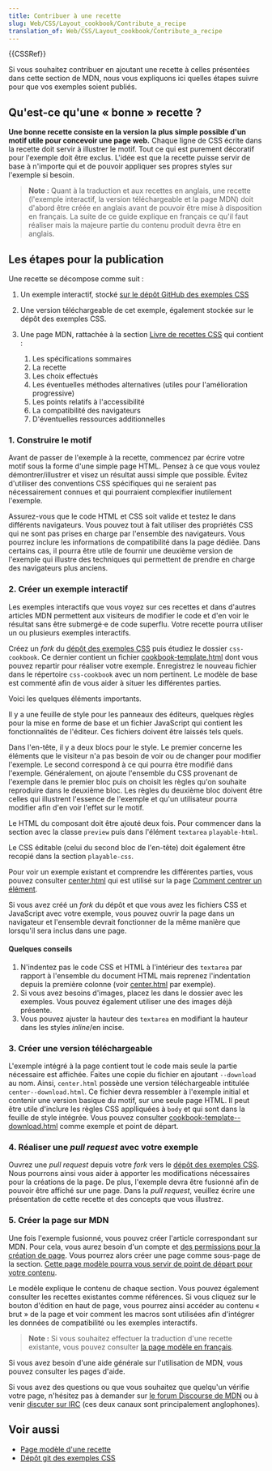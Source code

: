 ```yaml
---
title: Contribuer à une recette
slug: Web/CSS/Layout_cookbook/Contribute_a_recipe
translation_of: Web/CSS/Layout_cookbook/Contribute_a_recipe
---
```


{{CSSRef}}

Si vous souhaitez contribuer en ajoutant une recette à celles présentées dans cette section de MDN, nous vous expliquons ici quelles étapes suivre pour que vos exemples soient publiés.

## Qu'est-ce qu'une « bonne » recette ?

**Une bonne recette consiste en la version la plus simple possible d'un motif utile pour concevoir une page web.** Chaque ligne de CSS écrite dans la recette doit servir à illustrer le motif. Tout ce qui est purement décoratif pour l'exemple doit être exclus. L'idée est que la recette puisse servir de base à n'importe qui et de pouvoir appliquer ses propres styles sur l'exemple si besoin.

> **Note :** Quant à la traduction et aux recettes en anglais, une recette (l'exemple interactif, la version téléchargeable et la page MDN) doit d'abord être créée en anglais avant de pouvoir être mise à disposition en français. La suite de ce guide explique en français ce qu'il faut réaliser mais la majeure partie du contenu produit devra être en anglais.

## Les étapes pour la publication

Une recette se décompose comme suit :

1. Un exemple interactif, stocké [sur le dépôt GitHub des exemples CSS](https://github.com/mdn/css-examples)
2. Une version téléchargeable de cet exemple, également stockée sur le dépôt des exemples CSS.
3. Une page MDN, rattachée à la section [Livre de recettes CSS](/fr/docs/Web/CSS/Layout_cookbook) qui contient :

   1. Les spécifications sommaires
   2. La recette
   3. Les choix effectués
   4. Les éventuelles méthodes alternatives (utiles pour l'amélioration progressive)
   5. Les points relatifs à l'accessibilité
   6. La compatibilité des navigateurs
   7. D'éventuelles ressources additionnelles

### 1. Construire le motif

Avant de passer de l'exemple à la recette, commencez par écrire votre motif sous la forme d'une simple page HTML. Pensez à ce que vous voulez démontrer/illustrer et visez un résultat aussi simple que possible. Évitez d'utiliser des conventions CSS spécifiques qui ne seraient pas nécessairement connues et qui pourraient complexifier inutilement l'exemple.

Assurez-vous que le code HTML et CSS soit valide et testez le dans différents navigateurs. Vous pouvez tout à fait utiliser des propriétés CSS qui ne sont pas prises en charge par l'ensemble des navigateurs. Vous pourrez inclure les informations de compatibilité dans la page dédiée. Dans certains cas, il pourra être utile de fournir une deuxième version de l'exemple qui illustre des techniques qui permettent de prendre en charge des navigateurs plus anciens.

### 2. Créer un exemple interactif

Les exemples interactifs que vous voyez sur ces recettes et dans d'autres articles MDN permettent aux visiteurs de modifier le code et d'en voir le résultat sans être submergé⋅e de code superflu. Votre recette pourra utiliser un ou plusieurs exemples interactifs.

Créez un _fork_ du [dépôt des exemples CSS](https://github.com/mdn/css-examples) puis étudiez le dossier `css-cookbook`. Ce dernier contient un fichier [cookbook-template.html](https://github.com/mdn/css-examples/blob/master/css-cookbook/cookbook-template.html) dont vous pouvez repartir pour réaliser votre exemple. Enregistrez le nouveau fichier dans le répertoire `css-cookbook` avec un nom pertinent. Le modèle de base est commenté afin de vous aider à situer les différentes parties.

Voici les quelques éléments importants.

Il y a une feuille de style pour les panneaux des éditeurs, quelques règles pour la mise en forme de base et un fichier JavaScript qui contient les fonctionnalités de l'éditeur. Ces fichiers doivent être laissés tels quels.

Dans l'en-tête, il y a deux blocs pour le style. Le premier concerne les éléments que le visiteur n'a pas besoin de voir ou de changer pour modifier l'exemple. Le second correspond à ce qui pourra être modifié dans l'exemple. Généralement, on ajoute l'ensemble du CSS provenant de l'exemple dans le premier bloc puis on choisit les règles qu'on souhaite reproduire dans le deuxième bloc. Les règles du deuxième bloc doivent être celles qui illustrent l'essence de l'exemple et qu'un utilisateur pourra modifier afin d'en voir l'effet sur le motif.

Le HTML du composant doit être ajouté deux fois. Pour commencer dans la section avec la classe `preview` puis dans l'élément `textarea` `playable-html`.

Le CSS éditable (celui du second bloc de l'en-tête) doit également être recopié dans la section `playable-css`.

Pour voir un exemple existant et comprendre les différentes parties, vous pouvez consulter [center.html](https://github.com/mdn/css-examples/blob/master/css-cookbook/center.html) qui est utilisé sur la page [Comment centrer un élément](/fr/docs/Web/CSS/Layout_cookbook/Center_an_element).

Si vous avez créé un _fork_ du dépôt et que vous avez les fichiers CSS et JavaScript avec votre exemple, vous pouvez ouvrir la page dans un navigateur et l'ensemble devrait fonctionner de la même manière que lorsqu'il sera inclus dans une page.

#### Quelques conseils

1. N'indentez pas le code CSS et HTML à l'intérieur des `textarea` par rapport à l'ensemble du document HTML mais reprenez l'indentation depuis la première colonne (voir [center.html](https://github.com/mdn/css-examples/blob/master/css-cookbook/center.html) par exemple).
2. Si vous avez besoins d'images, placez les dans le dossier avec les exemples. Vous pouvez également utiliser une des images déjà présente.
3. Vous pouvez ajuster la hauteur des `textarea` en modifiant la hauteur dans les styles _inline_/en incise.

### 3. Créer une version téléchargeable

L'exemple intégré à la page contient tout le code mais seule la partie nécessaire est affichée. Faites une copie du fichier en ajoutant `--download` au nom. Ainsi, `center.html` possède une version téléchargeable intitulée `center--download.html`. Ce fichier devra ressembler à l'exemple initial et contenir une version basique du motif, sur une seule page HTML. Il peut être utile d'inclure les règles CSS applliquées à `body` et qui sont dans la feuille de style intégrée. Vous pouvez consulter [cookbook-template--download.html](https://github.com/mdn/css-examples/blob/master/css-cookbook/cookbook-template--download.html) comme exemple et point de départ.

### 4. Réaliser une _pull request_ avec votre exemple

Ouvrez une _pull request_ depuis votre _fork_ vers le [dépôt des exemples CSS](https://github.com/mdn/css-examples). Nous pourrons ainsi vous aider à apporter les modifications nécessaires pour la créations de la page. De plus, l'exemple devra être fusionné afin de pouvoir être affiché sur une page. Dans la _pull request_, veuillez écrire une présentation de cette recette et des concepts que vous illustrez.

### 5. Créer la page sur MDN

Une fois l'exemple fusionné, vous pouvez créer l'article correspondant sur MDN. Pour cela, vous aurez besoin d'un compte et [des permissions pour la création de page](/fr/docs/MDN/Contribute/Howto/Create_and_edit_pages#Getting_page_creation_permissions). Vous pourrez alors créer une page comme sous-page de la section. [Cette page modèle pourra vous servir de point de départ pour votre contenu](/fr/docs/Web/CSS/Layout_cookbook/Contribute_a_recipe/Cookbook_template).

Le modèle explique le contenu de chaque section. Vous pouvez également consulter les recettes existantes comme références. Si vous cliquez sur le bouton d'édition en haut de page, vous pourrez ainsi accéder au contenu « brut » de la page et voir comment les macros sont utilisées afin d'intégrer les données de compatibilité ou les exemples interactifs.

> **Note :** Si vous souhaitez effectuer la traduction d'une recette existante, vous pouvez consulter [la page modèle en français](/fr/docs/Web/CSS/Layout_cookbook/Contribute_a_recipe/Cookbook_template).

Si vous avez besoin d'une aide générale sur l'utilisation de MDN, vous pouvez consulter les pages d'aide.

Si vous avez des questions ou que vous souhaitez que quelqu'un vérifie votre page, n'hésitez pas à demander sur [le forum Discourse de MDN](https://discourse.mozilla.org/c/mdn) ou à venir [discuter sur IRC](/fr/docs/MDN/Rejoindre_la_communauté/Conversations#Chat_sur_IRC) (ces deux canaux sont principalement anglophones).

## Voir aussi

- [Page modèle d'une recette](/fr/docs/Web/CSS/Layout_cookbook/Contribute_a_recipe/Cookbook_template)
- [Dépôt git des exemples CSS](https://github.com/mdn/css-examples)
